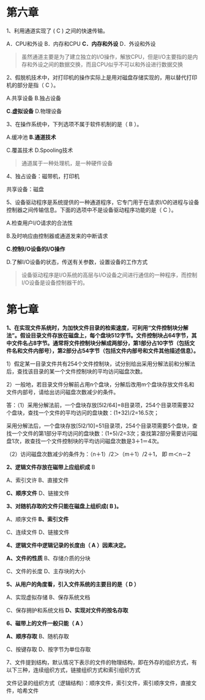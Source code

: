 # 第六章

1、利用通道实现了 ( C ) 之间的快速传输。

A．CPU和外设
B．内存和CPU
**C．内存和外设**
D．外设和外设  

> 虽然通道主要是为了建立独立的I/O操作，解放CPU，但是I/O主要指的是内存和外设之间的数据交换，而且CPU似乎不可以和外设进行数据交换

2、假脱机技术中，对打印机的操作实际上是用对磁盘存储实现的，用以替代打印机的部分是指（ C  ）。

A.共享设备             B.独占设备  

**C.虚拟设备**             D.物理设备

3、在操作系统中，下列选项不属于软件机制的是（ B  ）。

A.缓冲池             **B.通道技术**  

C.覆盖技术         D.Spooling技术

> 通道属于一种处理机，是一种硬件设备

4、独占设备：磁带机，打印机

共享设备：磁盘

5、设备驱动程序是系统提供的一种通道程序，它专门用于在请求I/O的进程与设备控制器之间传输信息。下面的选项中不是设备驱动程序功能的是（ C ）。

A.检查用户I/O请求的合法性

B.及时响应由控制器或通道发来的中断请求

**C.控制I/O设备的I/O操作**

D.了解I/O设备的状态，传送有关参数，设置设备的工作方式

> 设备驱动程序是I/O系统的高层与I/O设备之间进行通信的一种程序，而控制I/O设备是设备控制器干的。

# 第七章

**1、在实现文件系统时，为加快文件目录的检索速度，可利用“文件控制块分解法”。假设目录文件存放在磁盘上，每个盘块512字节。文件控制块占64字节，其中文件名占8字节。通常将文件控制块分解成两部分，第1部分占10字节（包括文件名和文件内部号），第2部分占54字节（包括文件内部号和文件其他描述信息）。**

1）假定某一目录文件共有254个文件控制块，试分别给出采用分解法前和分解法后，查找该目录的某一个文件控制块的平均访问磁盘次数。

2）一般地，若目录文件分解前占用n个盘块，分解后改用m个盘块存放文件名和文件内部号，请给出访问磁盘次数减少的条件。

答：（1）采用分解法前，一个盘块存放[5l2/64]=8目录项，254个目录项需要32个盘块，查找一个文件的平均访问的盘块数：(1+32)/2=16.5次； 

​      采用分解法后，一个盘块存放[5l2/10]=51目录项，254个目录项需要5个盘块，查找一个文件的第1部分平均访问的盘块数：(1+5)/2=3次；查找第2部分需要访问磁盘1次，故查找一个文件控制块的平均访问磁盘次数是3＋1＝4次。

   （2）访问磁盘次数减少的条件为：（n＋1）/2＞（m＋1）/2＋1， 即 m＜n－2

**2、逻辑文件存放在磁带上应组织成**        B

A、索引文许                       B、直接文件

**C、顺序文件**                       D、链接文件

**3、对随机存取的文件只能在磁盘上组织成(  B  )。**

A、顺序文件                     **B、索引文件**

C、连续文件                    D、链接文件

**4、逻辑文件中逻辑记录的长度由（   A  ）因素决定。**

**A、文件的性质**                      B、存储介质的分块

C、文件的长度                     D、主存块的大小

**5、从用户的角度看，引入文件系统的主要目的是（  D  ）**

A、实现虚拟存储                 B、保存系统文档

C、保存拥护和系统文档           **D、实现对文件的按名存取**

**6、磁带上的文件一般只能（  A  ）**

**A、顺序存取**                     B、随机存取

C、按键存取                     D、按字节为单位存取

7、文件提到结构，默认情况下表示的文件的物理结构，即在外存的组织方式，有以下三种，连续组织方式，链接组织方式和索引组织方式

文件记录的组织方式（逻辑结构）：顺序文件，索引文件，索引顺序文件，直接文件，哈希文件